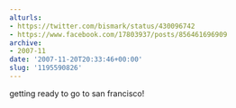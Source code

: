 ```yaml
---
alturls:
- https://twitter.com/bismark/status/430096742
- https://www.facebook.com/17803937/posts/856461696909
archive:
- 2007-11
date: '2007-11-20T20:33:46+00:00'
slug: '1195590826'
---
```


getting ready to go to san francisco!

